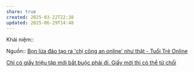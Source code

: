 ```yaml
---
share: true
created: 2025-03-22T22:38
updated: 2025-06-29T14:48
---
```

Khái niệm:: 

Nguồn:: [Bọn lừa đảo tạo ra 'chị công an online' như thật - Tuổi Trẻ Online](https://tuoitre.vn/bon-lua-dao-tao-ra-chi-cong-an-online-nhu-that-20230709114310079.htm)

[Chỉ có giấy triệu tập mới bắt buộc phải đi. Giấy mời thì có thể từ chối](./Ch%E1%BB%89%20c%C3%B3%20gi%E1%BA%A5y%20tri%E1%BB%87u%20t%E1%BA%ADp%20m%E1%BB%9Bi%20b%E1%BA%AFt%20bu%E1%BB%99c%20ph%E1%BA%A3i%20%C4%91i.%20Gi%E1%BA%A5y%20m%E1%BB%9Di%20th%C3%AC%20c%C3%B3%20th%E1%BB%83%20t%E1%BB%AB%20ch%E1%BB%91i.md)